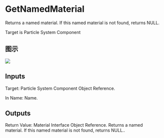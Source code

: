 # GetNamedMaterial

Returns a named material. If this named material is not found, returns NULL.

Target is Particle System Component

## 图示

![]($-20221218-20374676.png)

## Inputs

Target: Particle System Component Object Reference.

In Name: Name.  

## Outputs

Return Value: Material Interface Object Reference. Returns a named material. If this named material is not found, returns NULL..

